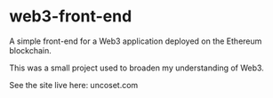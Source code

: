 # web3-front-end

A simple front-end for a Web3 application deployed on the Ethereum blockchain.

This was a small project used to broaden my understanding of Web3. 

See the site live here: uncoset.com

